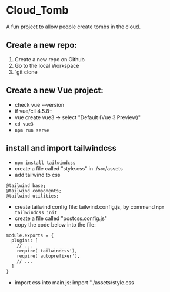 # Cloud_Tomb

A fun project to allow people create tombs in the cloud.

## Create a new repo:
1. Create a new repo on Github
1. Go to the local Workspace 
1. `git clone
    
## Create a new Vue project:
- check vue --version
- if vue/cil 4.5.8+
- vue create vue3 -> select "Default (Vue 3 Preview)"
- `cd vue3`
- `npm run serve`
    
    
## install and import tailwindcss 
- `npm install tailwindcss`
- create a file called "style.css" in ./src/assets
- add tailwind to css
```
@tailwind base;          
@tailwind components;          
@tailwind utilities;
```
- create tailwind config file: tailwind.config.js, by commend `npm tailwindcss init`
- create a file called "postcss.config.js"
- copy the code below into the file:
```
module.exports = {
  plugins: [
    // ...
    require('tailwindcss'),
    require('autoprefixer'),
    // ...
  ]
}
```
- import css into main.js: import "./assets/style.css
      